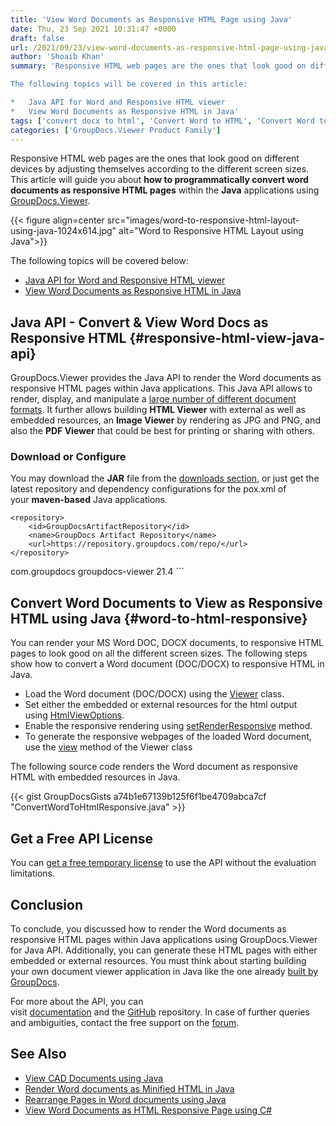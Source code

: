 ```yaml
---
title: 'View Word Documents as Responsive HTML Page using Java'
date: Thu, 23 Sep 2021 10:31:47 +0000
draft: false
url: /2021/09/23/view-word-documents-as-responsive-html-page-using-java/
author: 'Shoaib Khan'
summary: 'Responsive HTML web pages are the ones that look good on different devices by adjusting themselves according to the different screen sizes. This article will guide you about **how to programmatically convert word documents as responsive HTML pages** within the **Java** applications using GroupDocs.Viewer.

The following topics will be covered in this article:

*   Java API for Word and Responsive HTML viewer
*   View Word Documents as Responsive HTML in Java'
tags: ['convert docx to html', 'Convert Word to HTML', 'Convert Word to Responsive HTML', 'view word as html responsive', 'Word to HTML in Java']
categories: ['GroupDocs.Viewer Product Family']
---
```


Responsive HTML web pages are the ones that look good on different devices by adjusting themselves according to the different screen sizes. This article will guide you about **how to programmatically convert word documents as responsive HTML pages** within the **Java** applications using [GroupDocs.Viewer](https://products.groupdocs.com/viewer/).



{{< figure align=center src="images/word-to-responsive-html-layout-using-java-1024x614.jpg" alt="Word to Responsive HTML Layout using Java">}}


The following topics will be covered below:

*   [Java API for Word and Responsive HTML viewer](#responsive-html-view-java-api)
*   [View Word Documents as Responsive HTML in Java](#word-to-html-responsive)

## Java API - Convert & View Word Docs as Responsive HTML {#responsive-html-view-java-api}

GroupDocs.Viewer provides the Java API to render the Word documents as responsive HTML pages within Java applications. This Java API allows to render, display, and manipulate a [large number of different document formats](https://docs.groupdocs.com/viewer/java/supported-document-formats/). It further allows building **HTML Viewer** with external as well as embedded resources, an **Image Viewer** by rendering as JPG and PNG, and also the **PDF Viewer** that could be best for printing or sharing with others.

### Download or Configure

You may download the **JAR** file from the [downloads section](https://downloads.groupdocs.com/viewer), or just get the latest repository and dependency configurations for the pox.xml of your **maven-based** Java applications.

```
<repository>
	<id>GroupDocsArtifactRepository</id>
	<name>GroupDocs Artifact Repository</name>
	<url>https://repository.groupdocs.com/repo/</url>
</repository>
``````
<dependency>
        <groupId>com.groupdocs</groupId>
        <artifactId>groupdocs-viewer</artifactId>
        <version>21.4</version> 
</dependency>
```

## Convert Word Documents to View as Responsive HTML using Java {#word-to-html-responsive}

You can render your MS Word DOC, DOCX documents, to responsive HTML pages to look good on all the different screen sizes. The following steps show how to convert a Word document (DOC/DOCX) to responsive HTML in Java.

*   Load the Word document (DOC/DOCX) using the [Viewer](https://apireference.groupdocs.com/viewer/java/com.groupdocs.viewer/Viewer) class.
*   Set either the embedded or external resources for the html output using [HtmlViewOptions](https://apireference.groupdocs.com/viewer/java/com.groupdocs.viewer.options/HtmlViewOptions).
*   Enable the responsive rendering using [setRenderResponsive](https://apireference.groupdocs.com/viewer/java/com.groupdocs.viewer.options/HtmlViewOptions#setRenderResponsive(boolean)) method.
*   To generate the responsive webpages of the loaded Word document, use the [view](https://apireference.groupdocs.com/viewer/java/com.groupdocs.viewer/Viewer#view(com.groupdocs.viewer.options.ViewOptions)) method of the Viewer class

The following source code renders the Word document as responsive HTML with embedded resources in Java.

{{< gist GroupDocsGists a74b1e67139b125f6f1be4709abca7cf "ConvertWordToHtmlResponsive.java" >}}

## Get a Free API License

You can [get a free temporary license](https://purchase.groupdocs.com/temporary-license) to use the API without the evaluation limitations.

## Conclusion

To conclude, you discussed how to render the Word documents as responsive HTML pages within Java applications using GroupDocs.Viewer for Java API. Additionally, you can generate these HTML pages with either embedded or external resources. You must think about starting building your own document viewer application in Java like the one already [built by GroupDocs](https://products.groupdocs.app/viewer/total).

For more about the API, you can visit [documentation](https://docs.groupdocs.com/viewer/java/) and the [GitHub](https://github.com/groupdocs-viewer) repository. In case of further queries and ambiguities, contact the free support on the [forum](https://forum.groupdocs.com/c/assembly).

## See Also

*   [View CAD Documents using Java](https://blog.groupdocs.com/2021/04/05/viewing-cad-documents-using-java/)
*   [Render Word documents as Minified HTML in Java](https://blog.groupdocs.com/2022/03/04/render-word-documents-as-minified-html-in-java/)
*   [Rearrange Pages in Word documents using Java](https://blog.groupdocs.com/2022/03/01/move-word-pages-using-java/)
*   [View Word Documents as HTML Responsive Page using C#](https://blog.groupdocs.com/2021/08/28/view-word-documents-as-html-responsive-page-using-csharp/)




